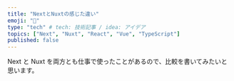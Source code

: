 ```yaml
---
title: "NextとNuxtの感じた違い"
emoji: "🌝"
type: "tech" # tech: 技術記事 / idea: アイデア
topics: ["Next", "Nuxt", "React", "Vue", "TypeScript"]
published: false
---
```


Next と Nuxt を両方とも仕事で使ったことがあるので、比較を書いてみたいと思います。
